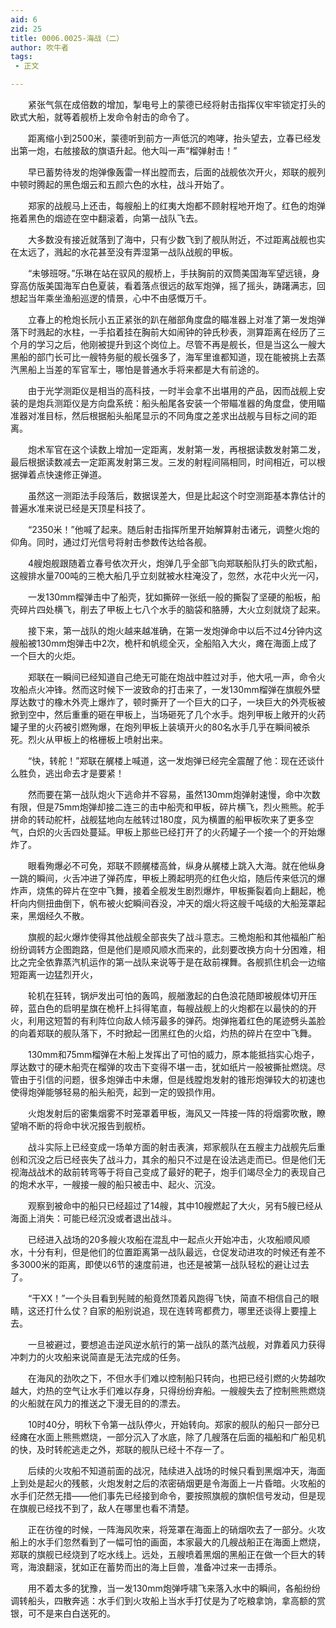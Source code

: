 ```yaml
---
aid: 6
zid: 25
title: 0006.0025-海战（二）
author: 吹牛者
tags: 
 - 正文

---
```




　　紧张气氛在成倍数的增加，掣电号上的蒙德已经将射击指挥仪牢牢锁定打头的欧式大船，就等着舰桥上发命令射击的命令了。

　　距离缩小到2500米，蒙德听到前方一声低沉的咆哮，抬头望去，立春已经发出第一炮，右舷接敌的旗语升起。他大叫一声“榴弹射击！”

　　早已蓄势待发的炮弹像轰雷一样出膛而去，后面的战舰依次开火，郑联的舰列中顿时腾起的黑色烟云和五颜六色的水柱，战斗开始了。

　　郑家的战舰马上还击，每艘船上的红夷大炮都不顾射程地开炮了。红色的炮弹拖着黑色的烟迹在空中翻滚着，向第一战队飞去。

　　大多数没有接近就落到了海中，只有少数飞到了舰队附近，不过距离战舰也实在太远了，溅起的水花甚至没有弄湿第一战队战舰的甲板。

　　“未够班呀。”乐琳在站在驭风的舰桥上，手扶胸前的双筒美国海军望远镜，身穿高仿版美国海军白色夏装，看着落点很远的敌军炮弹，摇了摇头，踌躇满志，回想起当年乘坐渔船巡逻的情景，心中不由感慨万千。

　　立春上的枪炮长阮小五正紧张的趴在艏部角度盘的瞄准器上对准了第一发炮弹落下时溅起的水柱，一手掐着挂在胸前大如闹钟的钟氏秒表，测算距离在经历了三个月的学习之后，他刚被提升到这个岗位上。尽管不再是舰长，但是当这么一艘大黑船的部门长可比一艘特务艇的舰长强多了，海军里谁都知道，现在能被挑上去蒸汽黑船上当差的军官军士，哪怕是普通水手将来都是大有前途的。

　　由于光学测距仪是相当的高科技，一时半会拿不出堪用的产品，因而战舰上安装的是炮兵测距仪是方向盘系统：船头船尾各安装一个带瞄准器的角度盘，使用瞄准器对准目标，然后根据船头船尾显示的不同角度之差求出战舰与目标之间的距离。

　　炮术军官在这个读数上增加一定距离，发射第一发，再根据读数发射第二发，最后根据读数减去一定距离发射第三发。三发的射程间隔相同，时间相近，可以根据弹着点快速修正弹道。

　　虽然这一测距法手段落后，数据误差大，但是比起这个时空测距基本靠估计的普遍水准来说已经是天顶星科技了。

　　“2350米！”他喊了起来。随后射击指挥所里开始解算射击诸元，调整火炮的仰角。同时，通过灯光信号将射击参数传达给各舰。

　　4艘炮舰跟随着立春号依次开火，炮弹几乎全部飞向郑联船队打头的欧式船，这艘排水量700吨的三桅大船几乎立刻就被水柱淹没了，忽然，水花中火光一闪，

　　一发130mm榴弹击中了船壳，犹如撕碎一张纸一般的撕裂了坚硬的船板，船壳碎片四处横飞，削去了甲板上七八个水手的脑袋和胳膊，大火立刻就烧了起来。

　　接下来，第一战队的炮火越来越准确，在第一发炮弹命中以后不过4分钟内这艘船被130mm炮弹击中2次，桅杆和帆缆全灭，全船陷入大火，瘫在海面上成了一个巨大的火炬。

　　郑联在一瞬间已经知道自己绝无可能在炮战中胜过对手，他大吼一声，命令火攻船点火冲锋。然而这时候下一波致命的打击来了，一发130mm榴弹在旗舰外壁厚达数寸的橡木外壳上爆炸了，顿时撕开了一个巨大的口子，一块巨大的外壳板被掀到空中，然后重重的砸在甲板上，当场砸死了几个水手。炮列甲板上敞开的火药罐子里的火药被引燃殉爆，在炮列甲板上装填开火的80名水手几乎在瞬间被杀死。烈火从甲板上的格栅板上喷射出来。

　　“快，转舵！”郑联在艉楼上喊道，这一发炮弹已经完全震醒了他：现在还谈什么胜负，逃出命去才是要紧！

　　然而要在第一战队炮火下逃命并不容易，虽然130mm炮弹射速慢，命中次数有限，但是75mm炮弹却接二连三的击中船壳和甲板，碎片横飞，烈火熊熊。舵手拼命的转动舵杆，战舰猛地向左舷转过180度，风为横置的船甲板吹来了更多空气，白炽的火舌四处蔓延。甲板上那些已经打开了的火药罐子一个接一个的开始爆炸了。

　　眼看殉爆必不可免，郑联不顾艉楼高耸，纵身从艉楼上跳入大海。就在他纵身一跳的瞬间，火舌冲进了弹药库，甲板上腾起明亮的红色火焰，随后传来低沉的爆炸声，烧焦的碎片在空中飞舞，接着全舰发生剧烈爆炸，甲板撕裂着向上翻起，桅杆向内侧扭曲倒下，帆布被火蛇瞬间吞没，冲天的烟火将这艘千吨级的大船笼罩起来，黑烟经久不散。

　　旗舰的起火爆炸使得其他战舰全部丧失了战斗意志。三桅炮船和其他福船广船纷纷调转方企图跑路，但是他们是顺风顺水而来的，此刻要改换方向十分困难，相比之完全依靠蒸汽机运作的第一战队来说等于是在敌前裸舞。各舰抓住机会一边缩短距离一边猛烈开火，

　　轮机在狂转，锅炉发出可怕的轰鸣，舰艏激起的白色浪花随即被舰体切开压碎，蓝白色的启明星旗在桅杆上抖得笔直，每艘战舰上的火炮都在以最快的的开火，利用这短暂的有利阵位向敌人倾泻最多的弹药。炮弹拖着红色的尾迹劈头盖脸的向着郑联的舰队落下，不时掀起一团黑红色的火焰，灼热的碎片在空中飞舞。

　　130mm和75mm榴弹在木船上发挥出了可怕的威力，原本能抵挡实心炮子，厚达数寸的硬木船壳在榴弹的攻击下变得不堪一击，犹如纸片一般被撕扯燃烧。尽管由于引信的问题，很多炮弹击中未爆，但是线膛炮发射的锥形炮弹较大的初速也使得炮弹能够轻易的船头船壳，起到一定的毁损作用。

　　火炮发射后的密集烟雾不时笼罩着甲板，海风又一阵接一阵的将烟雾吹散，瞭望哨不断的将命中状况报告到舰桥。

　　战斗实际上已经变成一场单方面的射击表演，郑家舰队在五艘主力战舰先后重创和沉没之后已经丧失了战斗力，其余的船只不过是在设法逃走而已。但是他们无视海战战术的敌前转弯等于将自己变成了最好的靶子，炮手们竭尽全力的表现自己的炮术水平，一艘接一艘的船只被击中、起火、沉没。

　　观察到被命中的船只已经超过了14艘，其中10艘燃起了大火，另有5艘已经从海面上消失：可能已经沉没或者退出战斗。

　　已经进入战场的20多艘火攻船在混乱中一起点火开始冲击，火攻船顺风顺水，十分有利，但是他们的位置距离第一战队最远，仓促发动进攻的时候还有差不多3000米的距离，即使以6节的速度前进，也还是被第一战队轻松的避让过去了。

　　“干XX！”一个头目看到髡贼的船竟然顶着风跑得飞快，简直不相信自己的眼睛，这还打什么仗？自家的船别说追，现在连转弯都费力，哪里还谈得上要撞上去。

　　一旦被避过，要想追击逆风逆水航行的第一战队的蒸汽战舰，对靠着风力获得冲刺力的火攻船来说简直是无法完成的任务。

　　在海风的劲吹之下，不但水手们难以控制船只转向，也把已经引燃的火势越吹越大，灼热的空气让水手们难以存身，只得纷纷弃船。一艘艘失去了控制熊熊燃烧的火船就在风力的推送之下漫无目的的漂去。

　　10时40分，明秋下令第一战队停火，开始转向。郑家的舰队的船只一部分已经瘫在水面上熊熊燃烧，一部分沉入了水底，除了几艘落在后面的福船和广船见机的快，及时转舵逃走之外，郑联的舰队已经十不存一了。

　　后续的火攻船不知道前面的战况，陆续进入战场的时候只看到黑烟冲天，海面上到处是起火的残骸，火炮发射之后的浓密硝烟更是令海面上一片昏暗。火攻船的水手们茫然无措——他们事先已经接到命令，要按照旗舰的旗帜信号发动，但是现在旗舰已经找不到了，敌人在哪里也看不清楚。

　　正在彷徨的时候，一阵海风吹来，将笼罩在海面上的硝烟吹去了一部分。火攻船上的水手们忽然看到了一幅可怕的画面，本家最大的几艘战船正在海面上燃烧，郑联的旗舰已经烧到了吃水线上。远处，五艘喷着黑烟的黑船正在做一个巨大的转弯，海浪翻滚，犹如正在蓄势而出的海上巨兽，准备冲过来一击搏杀。

　　用不着太多的犹豫，当一发130mm炮弹呼啸飞来落入水中的瞬间，各船纷纷调转船头，四散奔逃：水手们到火攻船上当水手打仗是为了吃粮拿饷，拿高额的赏银，可不是来白白送死的。


